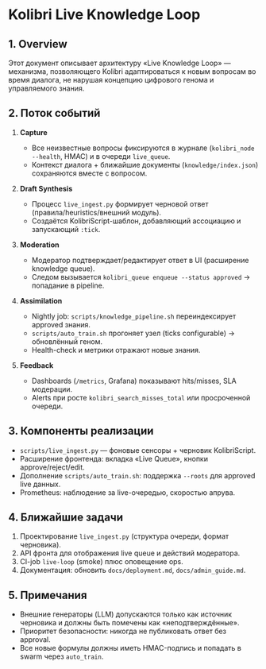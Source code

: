 # Kolibri Live Knowledge Loop

## 1. Overview
Этот документ описывает архитектуру «Live Knowledge Loop» — механизма, позволяющего Kolibri
адаптироваться к новым вопросам во время диалога, не нарушая концепцию цифрового генома и
управляемого знания.

## 2. Поток событий
1. **Capture**
   - Все неизвестные вопросы фиксируются в журнале (`kolibri_node --health`, HMAC) и в очереди `live_queue`.
   - Контекст диалога + ближайшие документы (`knowledge/index.json`) сохраняются вместе с вопросом.

2. **Draft Synthesis**
   - Процесс `live_ingest.py` формирует черновой ответ (правила/heuristics/внешний модуль).
   - Создаётся KolibriScript-шаблон, добавляющий ассоциацию и запускающий `:tick`.

3. **Moderation**
   - Модератор подтверждает/редактирует ответ в UI (расширение knowledge queue).
   - Следом вызывается `kolibri_queue enqueue --status approved` → попадание в pipeline.

4. **Assimilation**
   - Nightly job: `scripts/knowledge_pipeline.sh` переиндексирует approved знания.
   - `scripts/auto_train.sh` прогоняет узел (ticks configurable) → обновлённый геном.
   - Health-check и метрики отражают новые знания.

5. **Feedback**
   - Dashboards (`/metrics`, Grafana) показывают hits/misses, SLA модерации.
   - Alerts при росте `kolibri_search_misses_total` или просроченной очереди.

## 3. Компоненты реализации
- `scripts/live_ingest.py` — фоновые сенсоры + черновик KolibriScript.
- Расширение фронтенда: вкладка «Live Queue», кнопки approve/reject/edit.
- Дополнение `scripts/auto_train.sh`: поддержка `--roots` для approved live данных.
- Prometheus: наблюдение за live-очередью, скоростью апрува.

## 4. Ближайшие задачи
1. Проектирование `live_ingest.py` (структура очереди, формат черновика).
2. API фронта для отображения live queue и действий модератора.
3. CI-job `live-loop` (smoke) плюс оповещение ops.
4. Документация: обновить `docs/deployment.md`, `docs/admin_guide.md`.

## 5. Примечания
- Внешние генераторы (LLM) допускаются только как источник черновика и должны быть помечены как «неподтверждённые».
- Приоритет безопасности: никогда не публиковать ответ без approval.
- Все новые формулы должны иметь HMAC-подпись и попадать в swarm через `auto_train`.
